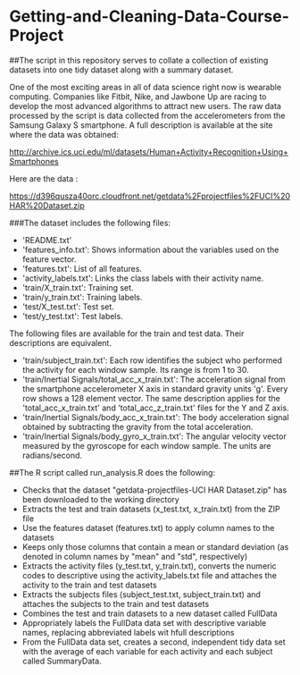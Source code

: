 # Getting-and-Cleaning-Data-Course-Project

##The script in this repository serves to collate a collection of existing datasets into one tidy dataset along with a summary dataset.

One of the most exciting areas in all of data science right now is wearable computing. Companies like Fitbit, Nike, and Jawbone Up are racing to develop the most advanced algorithms to attract new users. The raw data processed by the script is data collected from the accelerometers from the Samsung Galaxy S smartphone. A full description is available at the site where the data was obtained:

http://archive.ics.uci.edu/ml/datasets/Human+Activity+Recognition+Using+Smartphones

Here are the data :

https://d396qusza40orc.cloudfront.net/getdata%2Fprojectfiles%2FUCI%20HAR%20Dataset.zip

###The dataset includes the following files:

- 'README.txt'
- 'features_info.txt': Shows information about the variables used on the feature vector.
- 'features.txt': List of all features.
- 'activity_labels.txt': Links the class labels with their activity name.
- 'train/X_train.txt': Training set.
- 'train/y_train.txt': Training labels.
- 'test/X_test.txt': Test set.
- 'test/y_test.txt': Test labels.

The following files are available for the train and test data. Their descriptions are equivalent. 

- 'train/subject_train.txt': Each row identifies the subject who performed the activity for each window sample. Its range is from 1 to 30. 
- 'train/Inertial Signals/total_acc_x_train.txt': The acceleration signal from the smartphone accelerometer X axis in standard gravity units 'g'. Every row shows a 128 element vector. The same description applies for the 'total_acc_x_train.txt' and 'total_acc_z_train.txt' files for the Y and Z axis. 
- 'train/Inertial Signals/body_acc_x_train.txt': The body acceleration signal obtained by subtracting the gravity from the total acceleration. 
- 'train/Inertial Signals/body_gyro_x_train.txt': The angular velocity vector measured by the gyroscope for each window sample. The units are radians/second. 


##The R script called run_analysis.R does the following:

- Checks that the dataset "getdata-projectfiles-UCI HAR Dataset.zip" has been downloaded to the working directory
- Extracts the test and train datasets (x_test.txt, x_train.txt) from the ZIP file
- Use the features dataset (features.txt) to apply column names to the datasets
- Keeps only those columns that contain a mean or standard deviation (as denoted in column names by "mean" and "std", respectively)
- Extracts the activity files (y_test.txt, y_train.txt), converts the numeric codes to descriptive using the activity_labels.txt file and attaches the activity to the train and test datasets
- Extracts the subjects files (subject_test.txt, subject_train.txt) and attaches the subjects to the train and test datasets
- Combines the test and train datasets to a new dataset called FullData
- Appropriately labels the FullData data set with descriptive variable names, replacing abbreviated labels wit hfull descriptions
- From the FullData data set, creates a second, independent tidy data set with the average of each variable for each activity and each subject called SummaryData.
